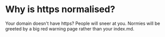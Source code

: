 # Why is https normalised?

Your domain doesn't have https? People will sneer at you. Normies will be greeted by a big red warning page rather than your index.md.



